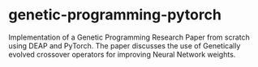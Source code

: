 # genetic-programming-pytorch
Implementation of a Genetic Programming Research Paper from scratch using DEAP and PyTorch. The paper discusses the use of Genetically evolved crossover operators for improving Neural Network weights. 
